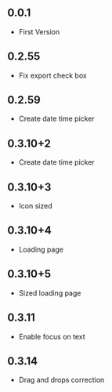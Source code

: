 ## 0.0.1

* First Version

## 0.2.55

* Fix export check box

## 0.2.59

* Create date time picker

## 0.3.10+2

* Create date time picker

## 0.3.10+3

* Icon sized

## 0.3.10+4

* Loading page

## 0.3.10+5

* Sized loading page

## 0.3.11

* Enable focus on text

## 0.3.14

* Drag and drops correction
